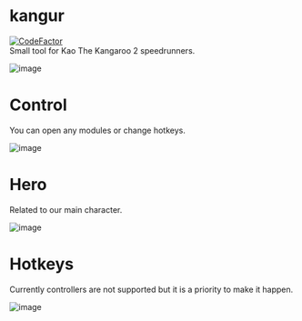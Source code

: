 # kangur

[![CodeFactor](https://www.codefactor.io/repository/github/ru-mii/kangur/badge)](https://www.codefactor.io/repository/github/ru-mii/kangur)  
Small tool for Kao The Kangaroo 2 speedrunners.

![image](https://user-images.githubusercontent.com/118167137/203188954-c29456ac-3ea0-4d05-8cb2-8f544de61e03.png)

# Control
You can open any modules or change hotkeys.  

![image](https://user-images.githubusercontent.com/118167137/203188656-8174f3b8-a8fc-4ce4-b509-82e6219697b0.png)

# Hero
Related to our main character.

![image](https://user-images.githubusercontent.com/118167137/203188803-ee5cf9a1-4e3f-4b26-9c5f-eb0703552ff0.png)

# Hotkeys
Currently controllers are not supported but it is a priority to make it happen.  

![image](https://user-images.githubusercontent.com/118167137/203190276-43e8a0ea-d3f9-46b8-9669-07ad51f8e2fb.png)
